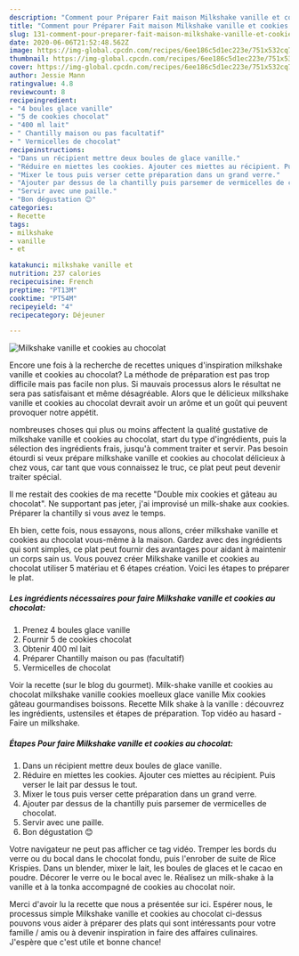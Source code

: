 ```yaml
---
description: "Comment pour Préparer Fait maison Milkshake vanille et cookies au chocolat"
title: "Comment pour Préparer Fait maison Milkshake vanille et cookies au chocolat"
slug: 131-comment-pour-preparer-fait-maison-milkshake-vanille-et-cookies-au-chocolat
date: 2020-06-06T21:52:48.562Z
image: https://img-global.cpcdn.com/recipes/6ee186c5d1ec223e/751x532cq70/milkshake-vanille-et-cookies-au-chocolat-photo-principale-de-la-recette.jpg
thumbnail: https://img-global.cpcdn.com/recipes/6ee186c5d1ec223e/751x532cq70/milkshake-vanille-et-cookies-au-chocolat-photo-principale-de-la-recette.jpg
cover: https://img-global.cpcdn.com/recipes/6ee186c5d1ec223e/751x532cq70/milkshake-vanille-et-cookies-au-chocolat-photo-principale-de-la-recette.jpg
author: Jessie Mann
ratingvalue: 4.8
reviewcount: 8
recipeingredient:
- "4 boules glace vanille"
- "5 de cookies chocolat"
- "400 ml lait"
- " Chantilly maison ou pas facultatif"
- " Vermicelles de chocolat"
recipeinstructions:
- "Dans un récipient mettre deux boules de glace vanille."
- "Réduire en miettes les cookies. Ajouter ces miettes au récipient. Puis verser le lait par dessus le tout."
- "Mixer le tous puis verser cette préparation dans un grand verre."
- "Ajouter par dessus de la chantilly puis parsemer de vermicelles de chocolat."
- "Servir avec une paille."
- "Bon dégustation 😊"
categories:
- Recette
tags:
- milkshake
- vanille
- et

katakunci: milkshake vanille et 
nutrition: 237 calories
recipecuisine: French
preptime: "PT13M"
cooktime: "PT54M"
recipeyield: "4"
recipecategory: Déjeuner

---
```



![Milkshake vanille et cookies au chocolat](https://img-global.cpcdn.com/recipes/6ee186c5d1ec223e/751x532cq70/milkshake-vanille-et-cookies-au-chocolat-photo-principale-de-la-recette.jpg)

Encore une fois à la recherche de recettes uniques d'inspiration milkshake vanille et cookies au chocolat? La méthode de préparation est pas trop difficile mais pas facile non plus. Si mauvais processus alors le résultat ne sera pas satisfaisant et même désagréable. Alors que le délicieux milkshake vanille et cookies au chocolat devrait avoir un arôme et un goût qui peuvent provoquer notre appétit.

nombreuses choses qui plus ou moins affectent la qualité gustative de milkshake vanille et cookies au chocolat, start du type d'ingrédients, puis la sélection des ingrédients frais, jusqu'à comment traiter et servir. Pas besoin étourdi si veux prépare milkshake vanille et cookies au chocolat délicieux à chez vous, car tant que vous connaissez le truc, ce plat peut peut devenir traiter spécial.

Il me restait des cookies de ma recette &#34;Double mix cookies et gâteau au chocolat&#34;. Ne supportant pas jeter, j&#39;ai improvisé un milk-shake aux cookies. Préparer la chantilly si vous avez le temps.


Eh bien, cette fois, nous essayons, nous allons, créer milkshake vanille et cookies au chocolat vous-même à la maison. Gardez avec des ingrédients qui sont simples, ce plat peut fournir des avantages pour aidant à maintenir un corps sain us. Vous pouvez créer Milkshake vanille et cookies au chocolat utiliser 5 matériau et 6 étapes création. Voici les étapes to préparer le plat.

<!--inarticleads1-->

##### Les ingrédients nécessaires pour faire Milkshake vanille et cookies au chocolat:

1. Prenez 4 boules glace vanille
1. Fournir 5 de cookies chocolat
1. Obtenir 400 ml lait
1. Préparer  Chantilly maison ou pas (facultatif)
1.   Vermicelles de chocolat


Voir la recette (sur le blog du gourmet). Milk-shake vanille et cookies au chocolat milkshake vanille cookies moelleux glace vanille Mix cookies gâteau gourmandises boissons. Recette Milk shake à la vanille : découvrez les ingrédients, ustensiles et étapes de préparation. Top vidéo au hasard - Faire un milkshake. 

<!--inarticleads2-->

##### Étapes Pour faire Milkshake vanille et cookies au chocolat:

1. Dans un récipient mettre deux boules de glace vanille.
1. Réduire en miettes les cookies. Ajouter ces miettes au récipient. Puis verser le lait par dessus le tout.
1. Mixer le tous puis verser cette préparation dans un grand verre.
1. Ajouter par dessus de la chantilly puis parsemer de vermicelles de chocolat.
1. Servir avec une paille.
1. Bon dégustation 😊


Votre navigateur ne peut pas afficher ce tag vidéo. Tremper les bords du verre ou du bocal dans le chocolat fondu, puis l&#39;enrober de suite de Rice Krispies. Dans un blender, mixer le lait, les boules de glaces et le cacao en poudre. Décorer le verre ou le bocal avec le. Réalisez un milk-shake à la vanille et à la tonka accompagné de cookies au chocolat noir. 


Merci d'avoir lu la recette que nous a présentée sur ici. Espérer nous, le processus simple Milkshake vanille et cookies au chocolat ci-dessus pouvons vous aider à préparer des plats qui sont intéressants pour votre famille / amis ou à devenir inspiration in faire des affaires culinaires. J'espère que c'est utile et bonne chance!
